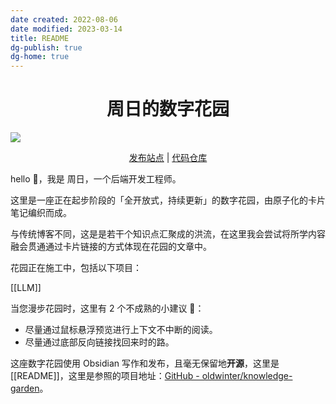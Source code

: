 ```yaml
---
date created: 2022-08-06
date modified: 2023-03-14
title: README
dg-publish: true
dg-home: true
---
```


<h1 align="center">周日的数字花园</h1>
<img src="https://zhouri.fun/upload/DigitalGarden.webp">
<p align="center">
	<a href="https://garden.zhouri.fun/README">发布站点</a> |
	<a href="https://github.com/oops-fanglin/knowledge-garden">代码仓库
	</a>
</p>


hello 👋，我是 周日，一个后端开发工程师。

这里是一座正在起步阶段的「全开放式，持续更新」的数字花园，由原子化的卡片笔记编织而成。

与传统博客不同，这是是若干个知识点汇聚成的洪流，在这里我会尝试将所学内容融会贯通通过卡片链接的方式体现在花园的文章中。

花园正在施工中，包括以下项目：

[[LLM]]


当您漫步花园时，这里有 2 个不成熟的小建议 💁：

- 尽量通过鼠标悬浮预览进行上下文不中断的阅读。
- 尽量通过底部反向链接找回来时的路。

这座数字花园使用 Obsidian 写作和发布，且毫无保留地**开源**，这里是 [[README]]，这里是参照的项目地址：[GitHub - oldwinter/knowledge-garden](https://github.com/oldwinter/knowledge-garden)。
